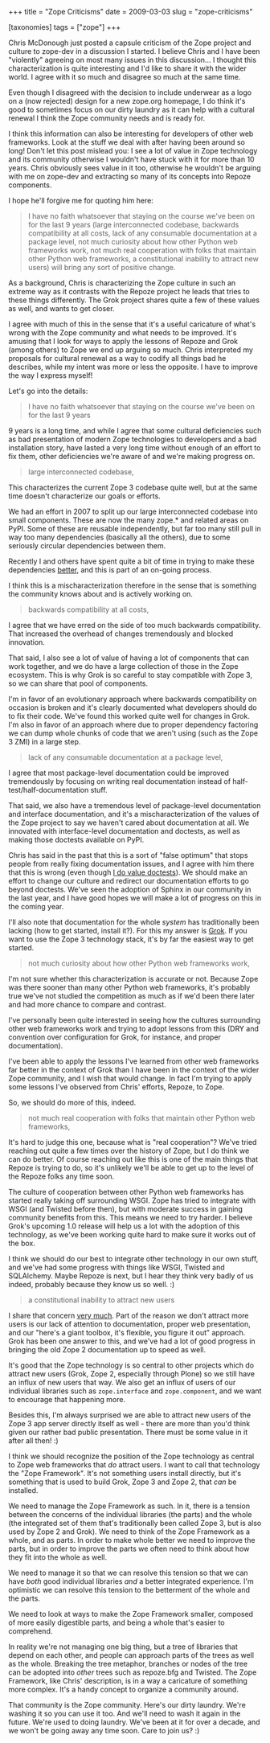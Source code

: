 +++
title = "Zope Criticisms"
date = 2009-03-03
slug = "zope-criticisms"

[taxonomies]
tags = ["zope"]
+++

Chris McDonough just posted a capsule criticism of the Zope project and
culture to zope-dev in a discussion I started. I believe Chris and I
have been "violently" agreeing on most many issues in this discussion...
I thought this characterization is quite interesting and I'd like to
share it with the wider world. I agree with it so much and disagree so
much at the same time.

Even though I disagreed with the decision to include underwear as a logo
on a (now rejected) design for a new zope.org homepage, I do think it's
good to sometimes focus on our dirty laundry as it can help with a
cultural renewal I think the Zope community needs and is ready for.

I think this information can also be interesting for developers of other
web frameworks. Look at the stuff we deal with after having been around
so long! Don't let this post mislead you: I see a lot of value in Zope
technology and its community otherwise I wouldn't have stuck with it for
more than 10 years. Chris obviously sees value in it too, otherwise he
wouldn't be arguing with me on zope-dev and extracting so many of its
concepts into Repoze components.

I hope he'll forgive me for quoting him here:

> I have no faith whatsoever that staying on the course we've been on
> for the last 9 years (large interconnected codebase, backwards
> compatibility at all costs, lack of any consumable documentation at a
> package level, not much curiosity about how other Python web
> frameworks work, not much real cooperation with folks that maintain
> other Python web frameworks, a constitutional inability to attract new
> users) will bring any sort of positive change.

As a background, Chris is characterizing the Zope culture in such an
extreme way as it contrasts with the Repoze project he leads that tries
to these things differently. The Grok project shares quite a few of
these values as well, and wants to get closer.

I agree with much of this in the sense that it's a useful caricature of
what's wrong with the Zope community and what needs to be improved. It's
amusing that I look for ways to apply the lessons of Repoze and Grok
(among others) to Zope we end up arguing so much. Chris interpreted my
proposals for cultural renewal as a way to codify all things bad he
describes, while my intent was more or less the opposite. I have to
improve the way I express myself!

Let's go into the details:

> I have no faith whatsoever that staying on the course we've been on
> for the last 9 years

9 years is a long time, and while I agree that some cultural
deficiencies such as bad presentation of modern Zope technologies to
developers and a bad installation story, have lasted a very long time
without enough of an effort to fix them, other deficiencies we're aware
of and we're making progress on.

> large interconnected codebase,

This characterizes the current Zope 3 codebase quite well, but at the
same time doesn't characterize our goals or efforts.

We had an effort in 2007 to split up our large interconnected codebase
into small components. These are now the many zope.\* and related areas
on PyPI. Some of these are reusable independently, but far too many
still pull in way too many dependencies (basically all the others), due
to some seriously circular dependencies between them.

Recently I and others have spent quite a bit of time in trying to make these
dependencies [better](@/posts/cleaning-up-zope-3-s-dependencies.md), and this
is part of an on-going process.

I think this is a mischaracterization therefore in the sense that is
something the community knows about and is actively working on.

> backwards compatibility at all costs,

I agree that we have erred on the side of too much backwards
compatibility. That increased the overhead of changes tremendously and
blocked innovation.

That said, I also see a lot of value of having a lot of components that
can work together, and we do have a large collection of those in the
Zope ecosystem. This is why Grok is so careful to stay compatible with
Zope 3, so we can share that pool of components.

I'm in favor of an evolutionary approach where backwards compatibility
on occasion is broken and it's clearly documented what developers should
do to fix their code. We've found this worked quite well for changes in
Grok. I'm also in favor of an approach where due to proper dependency
factoring we can dump whole chunks of code that we aren't using (such as
the Zope 3 ZMI) in a large step.

> lack of any consumable documentation at a package level,

I agree that most package-level documentation could be improved
tremendously by focusing on writing real documentation instead of
half-test/half-documentation stuff.

That said, we also have a tremendous level of package-level
documentation and interface documentation, and it's a
mischaracterization of the values of the Zope project to say we haven't
cared about documentation at all. We innovated with interface-level
documentation and doctests, as well as making those doctests available
on PyPI.

Chris has said in the past that this is a sort of "false optimum" that
stops people from really fixing documentation issues, and I agree with
him there that this is wrong (even though [I do value
doctests](@/posts/i-like-doctests.md)). We
should make an effort to change our culture and redirect our
documentation efforts to go beyond doctests. We've seen the adoption of
Sphinx in our community in the last year, and I have good hopes we will
make a lot of progress on this in the coming year.

I'll also note that documentation for the whole _system_ has
traditionally been lacking (how to get started, install it?). For this
my answer is [Grok](http://grok.zope.org/). If you want to use the Zope
3 technology stack, it's by far the easiest way to get started.

> not much curiosity about how other Python web frameworks work,

I'm not sure whether this characterization is accurate or not. Because
Zope was there sooner than many other Python web frameworks, it's
probably true we've not studied the competition as much as if we'd been
there later and had more chance to compare and contrast.

I've personally been quite interested in seeing how the cultures
surrounding other web frameworks work and trying to adopt lessons from
this (DRY and convention over configuration for Grok, for instance, and
proper documentation).

I've been able to apply the lessons I've learned from other web
frameworks far better in the context of Grok than I have been in the
context of the wider Zope community, and I wish that would change. In
fact I'm trying to apply some lessons I've observed from Chris' efforts,
Repoze, to Zope.

So, we should do more of this, indeed.

> not much real cooperation with folks that maintain other Python web
> frameworks,

It's hard to judge this one, because what is "real cooperation"? We've
tried reaching out quite a few times over the history of Zope, but I do
think we can do better. Of course reaching out like this is one of the
main things that Repoze is trying to do, so it's unlikely we'll be able
to get up to the level of the Repoze folks any time soon.

The culture of cooperation between other Python web frameworks has
started really taking off surrounding WSGI. Zope has tried to integrate
with WSGI (and Twisted before then), but with moderate success in
gaining community benefits from this. This means we need to try harder.
I believe Grok's upcoming 1.0 release will help us a lot with the
adoption of this technology, as we've been working quite hard to make
sure it works out of the box.

I think we should do our best to integrate other technology in our own
stuff, and we've had some progress with things like WSGI, Twisted and
SQLAlchemy. Maybe Repoze is next, but I hear they think very badly of us
indeed, probably because they know us so well. :)

> a constitutional inability to attract new users

I share that concern [very
much](@/posts/what-zope-can-learn-from-ruby-on-rails.md). Part of the reason we
don't attract more users is our lack of attention to documentation, proper web
presentation, and our "here's a giant toolbox, it's flexible, you figure it
out" approach. Grok has been one answer to this, and we've had a lot of good
progress in bringing the old Zope 2 documentation up to speed as well.

It's good that the Zope technology is so central to other projects which
do attract new users (Grok, Zope 2, especially through Plone) so we
still have an influx of new users that way. We also get an influx of
users of our individual libraries such as `zope.interface` and
`zope.component`, and we want to encourage that happening more.

Besides this, I'm always surprised we are able to attract new users of
the Zope 3 app server directly itself as well - there are more than
you'd think given our rather bad public presentation. There must be some
value in it after all then! :)

I think we should recognize the position of the Zope technology as
central to Zope web frameworks that _do_ attract users. I want to call
that technology the "Zope Framework". It's not something users install
directly, but it's something that is used to build Grok, Zope 3 and Zope
2, that _can_ be installed.

We need to manage the Zope Framework as such. In it, there is a tension
between the concerns of the individual libraries (the parts) and the
whole (the integrated set of them that's traditionally been called Zope
3, but is also used by Zope 2 and Grok). We need to think of the Zope
Framework as a whole, and as parts. In order to make whole better we
need to improve the parts, but in order to improve the parts we often
need to think about how they fit into the whole as well.

We need to manage it so that we can resolve this tension so that we can
have _both_ good individual libraries _and_ a better integrated
experience. I'm optimistic we can resolve this tension to the betterment
of the whole and the parts.

We need to look at ways to make the Zope Framework smaller, composed of
more easily digestible parts, and being a whole that's easier to
comprehend.

In reality we're not managing one big thing, but a tree of libraries
that depend on each other, and people can approach parts of the trees as
well as the whole. Breaking the tree metaphor, branches or nodes of the
tree can be adopted into _other_ trees such as repoze.bfg and Twisted.
The Zope Framework, like Chris' description, is in a way a caricature of
something more complex. It's a handy concept to organize a community
around.

That community is the Zope community. Here's our dirty laundry. We're
washing it so you can use it too. And we'll need to wash it again in the
future. We're used to doing laundry. We've been at it for over a decade,
and we won't be going away any time soon. Care to join us? :)
